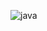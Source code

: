 ![java](https://user-images.githubusercontent.com/83119464/129485728-b38fcd63-2511-49c1-958d-8a1c54ec6ac8.png)
